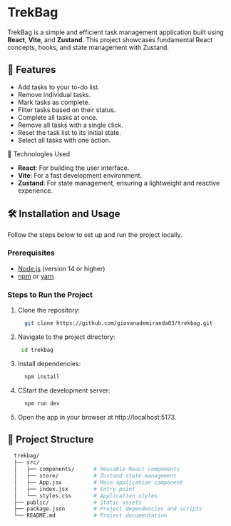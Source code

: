 # TrekBag

TrekBag is a simple and efficient task management application built using **React**, **Vite**, and **Zustand**. This project showcases fundamental React concepts, hooks, and state management with Zustand.

## 🚀 Features

- Add tasks to your to-do list.
- Remove individual tasks.
- Mark tasks as complete.
- Filter tasks based on their status.
- Complete all tasks at once.
- Remove all tasks with a single click.
- Reset the task list to its initial state.
- Select all tasks with one action.

🔧 Technologies Used

- **React**: For building the user interface.
- **Vite**: For a fast development environment.
- **Zustand**: For state management, ensuring a lightweight and reactive experience.

## 🛠️ Installation and Usage

Follow the steps below to set up and run the project locally.

### Prerequisites

- [Node.js](https://nodejs.org/) (version 14 or higher)
- [npm](https://www.npmjs.com/) or [yarn](https://yarnpkg.com/)

### Steps to Run the Project
1. Clone the repository:
   ```bash
     git clone https://github.com/giovanademiranda03/trekbag.git
   ```

2. Navigate to the project directory:
    ```bash
     cd trekbag
    ```

3. Install dependencies:
   ```bash
     npm install
    ```

4. CStart the development server:
   ```bash
     npm run dev
    ```

5. Open the app in your browser at http://localhost:5173.

## 📂 Project Structure

```bash
  trekbag/
  ├── src/
  │   ├── components/      # Reusable React components
  │   ├── store/           # Zustand state management
  │   ├── App.jsx          # Main application component
  │   ├── index.jsx        # Entry point
  │   └── styles.css       # Application styles
  ├── public/              # Static assets
  ├── package.json         # Project dependencies and scripts
  └── README.md            # Project documentation


```